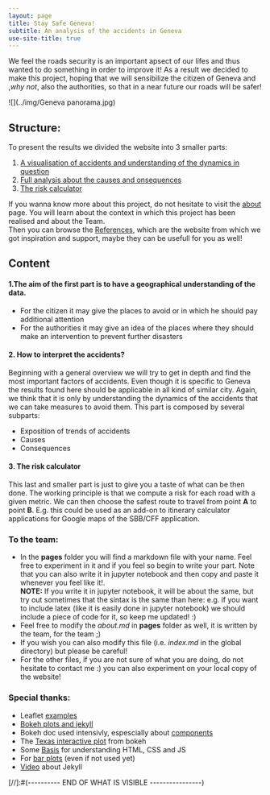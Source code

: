 ```yaml
---
layout: page
title: Stay Safe Geneva!
subtitle: An analysis of the accidents in Geneva
use-site-title: true
---
```




We feel the roads security is an important apsect of our lifes and thus wanted to do something in order to improve it! As a result we decided to make this project, hoping that we will sensibilize the citizen of Geneva and ,_why not_, also the authorities, so that in a near future our roads will be safer!  

![](../img/Geneva panorama.jpg)

## Structure:

To present the results we divided the website into 3 smaller parts:
1. [A visualisation of accidents and understanding of the dynamics in question](https://www.google.ch)
2. [Full analysis about the causes and onsequences](https://www.google.ch)
3. [The risk calculator](https://www.google.ch) 

If you wanna know more about this project, do not hesitate to visit the [about](https://www.google.ch) page. You will learn about the context in which this project has been realised and about the Team.  
Then you can browse the [References](https://www.google.ch), which are the website from which we got inspiration and support, maybe they can be usefull for you as well!

## Content

#### 1.The aim of the first part is to have a geographical understanding of the data. 
* For the citizen it may give the places to avoid or in which he should pay additional attention
* For the authorities it may give an idea of the places where they should make an intervention to prevent further disasters


#### 2. How to interpret the accidents?
Beginning with a general overview we will try to get in depth and find the most important factors of accidents. Even though it is specific to Geneva the results found here should be applicable in all kind of similar city. Again, we think that it is only by understanding the dynamics of the accidents that we can take measures to avoid them.
This part is composed by several subparts:
* Exposition of trends of accidents
* Causes
* Consequences

#### 3. The risk calculator

This last and smaller part is just to give you a taste of what can be then done. The working principle is that we compute a risk for each road with a given metric. We can then choose the safest route to travel from point **A** to point **B**. E.g. this could be used as an add-on to itinerary calculator applications for Google maps of the SBB/CFF application.


### To the team:
- In the **pages** folder you will find a markdown file with your name. Feel free to experiment in it and if you feel so begin to write your part. Note that you can also write it in jupyter notebook and then copy and paste it whenever you feel like it!.  
**NOTE:** If you write it in jupyter notebook, it will be about the same, but try out sometimes that the sintax is the same than here: e.g. if you want to include latex (like it is easily done in jupyter notebook) we should include a piece of code for it, so keep me updated! :)
- Feel free to modify the _about.md_ in **pages** folder as well, it is written by the team, for the team ;)
- If you wish you can also modify this file (i.e. _index.md_ in the global directory) but please be careful!
- For the other files, if you are not sure of what you are doing, do not hesitate to contact me :) you can also experiment on your local copy of the website!  


### Special thanks:

- Leaflet [examples](http://leafletjs.com/examples.html)
- [Bokeh plots and jekyll](https://briancaffey.github.io/2017/01/23/bokeh-plots-on-jekyll.html)  
- Bokeh doc used intensivly, espescially about [components](http://bokeh.pydata.org/en/latest/docs/user_guide/embed.html#components)  
- The [Texas interactive plot](https://bokeh.pydata.org/en/latest/docs/gallery/texas.html) from bokeh
- Some [Basis](https://www.w3schools.com/html/html_css.asp) for understanding HTML, CSS and JS
- For [bar plots](https://scrimba.com/p/pEKMsN/cast-1953) (even if not used yet)
- [Video](https://www.youtube.com/watch?v=SWVjQsvQocA) about Jekyll




[//]:#(---------- END OF WHAT IS VISIBLE ----------------)


